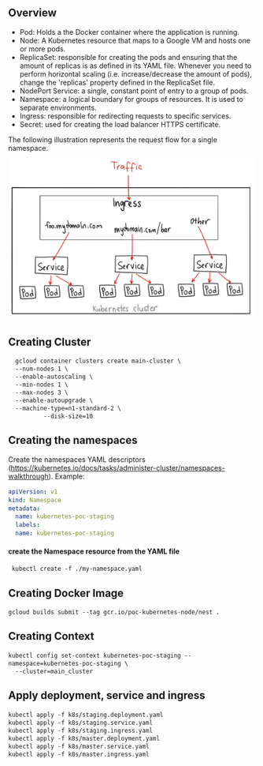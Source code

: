 ## Overview

* Pod: Holds a the Docker container where the application is running.
* Node: A Kubernetes resource that maps to a Google VM and hosts one or more pods.
* ReplicaSet: responsible for creating the pods and ensuring that the amount of replicas is as defined in its YAML file. Whenever you need to perform horizontal scaling (i.e. increase/decrease the amount of pods), change the 'replicas' property defined in the ReplicaSet file.
* NodePort Service: a single, constant point of entry to a group of pods.
* Namespace: a logical boundary for groups of resources. It is used to separate environments.
* Ingress: responsible for redirecting requests to specific services.
* Secret: used for creating the load balancer HTTPS certificate.

The following illustration represents the request flow for a single namespace.

![Ingress](assets/1_KIVa4hUVZxg-8Ncabo8pdg.png)

## Creating Cluster

```
  gcloud container clusters create main-cluster \
  --num-nodes 1 \
  --enable-autoscaling \
  --min-nodes 1 \
  --max-nodes 3 \
  --enable-autoupgrade \
  --machine-type=n1-standard-2 \
          --disk-size=10
```

## Creating the namespaces

Create the namespaces YAML descriptors (https://kubernetes.io/docs/tasks/administer-cluster/namespaces-walkthrough). Example:

```yml
apiVersion: v1
kind: Namespace
metadata:
  name: kubernetes-poc-staging
  labels:
  name: kubernetes-poc-staging
```

#### create the Namespace resource from the YAML file

```
 kubectl create -f ./my-namespace.yaml
```

## Creating Docker Image

```
gcloud builds submit --tag gcr.io/poc-kubernetes-node/nest .
```

## Creating Context

```
kubectl config set-context kubernetes-poc-staging --namespace=kubernetes-poc-staging \
  --cluster=main_cluster 
```

## Apply deployment, service and ingress

```
kubectl apply -f k8s/staging.deployment.yaml
kubectl apply -f k8s/staging.service.yaml
kubectl apply -f k8s/staging.ingress.yaml
kubectl apply -f k8s/master.deployment.yaml
kubectl apply -f k8s/master.service.yaml
kubectl apply -f k8s/master.ingress.yaml
```

